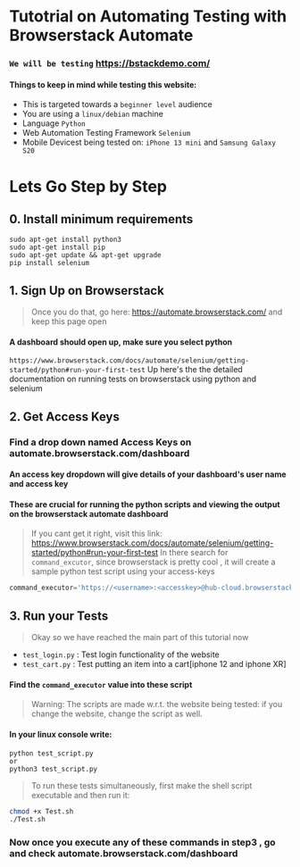 # Tutotrial on Automating Testing with  Browserstack Automate  
### `We will be testing` https://bstackdemo.com/


#### Things to keep in mind while testing this website:

- This is targeted towards a `beginner level` audience
- You are using a `linux/debian` machine
- Language `Python`
- Web Automation Testing Framework `Selenium`
- Mobile Devicest being tested on: `iPhone 13 mini` and `Samsung Galaxy S20`
# Lets Go Step by Step 
## 0. Install minimum requirements
```
sudo apt-get install python3
sudo apt-get install pip
sudo apt-get update && apt-get upgrade
pip install selenium
```
## 1. Sign Up on Browserstack
> Once you do that,  go here: https://automate.browserstack.com/ and keep this page open
#### A dashboard should open up, make sure you select python


`https://www.browserstack.com/docs/automate/selenium/getting-started/python#run-your-first-test`
Up here's the the detailed documentation on running tests on browserstack using python and selenium 

## 2. Get Access Keys
### Find a drop down named Access Keys on automate.browserstack.com/dashboard 
#### An access key dropdown will give details of your dashboard's  user name and access key
#### These are crucial  for running the python scripts and viewing the output on the browserstack automate dashboard

> If you cant get it right, visit this link: 
> https://www.browserstack.com/docs/automate/selenium/getting-started/python#run-your-first-test
In there search for `command_excutor`, since browserstack  is pretty cool , it will create a sample python test script using your access-keys

```py
command_executor='https://<username>:<accesskey>@hub-cloud.browserstack.com/wd/hub
```
## 3. Run your Tests

> Okay so we have reached the main part of this tutorial now
 - `test_login.py` : Test login functionality of the website 
 - `test_cart.py`  : Test putting an item into a cart[iphone 12 and iphone XR]
#### Find the `command_executor` value into these script
> Warning: The scripts are made w.r.t. the website being tested: if you change the website, change the script as well.
#### In your linux console write:
```
python test_script.py
or
python3 test_script.py
```
> To run these tests simultaneously, first make the shell script executable and then run it:
```sh
chmod +x Test.sh
./Test.sh
```
### Now once you execute any of these commands in step3 , go and check automate.browserstack.com/dashboard


